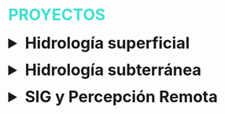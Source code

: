 # <span style="color: turquoise; font-size: 2rem; text-transform: uppercase;">Proyectos</span>

<style>
  details {
    margin-top: 1rem;
  }
  summary.section {
    font-size: 2rem; /* Tamaño de fuente de los títulos */
    font-weight: bold;
  }
  summary.project {
    font-size: 1.5rem; /* Tamaño de fuente de los proyectos */
    font-weight: bold;
    list-style: none; /* Ocultar el triángulo invertido */
  }
  summary.project::-webkit-details-marker {
    display: none; /* Ocultar el triángulo invertido en navegadores WebKit */
  }
  details p, details h2 {
    font-size: 1.5rem; /* Tamaño de fuente del contenido */
    margin-left: 40px; /* Margen izquierdo para los proyectos */
  }
  figure {
    margin-left: 50px; /* Margen izquierdo para las figuras */
    height: auto; /* Mantener la proporción de las imágenes */
  }
  figure img {
    max-width: 50%; /* Tamaño máximo de las imágenes */
    height: auto; /* Mantener la proporción de las imágenes */
  }
  figcaption {
    text-align: left; /* Centrar el texto de los títulos */
    font-style: italic; /* Estilo itálico para los títulos */
  }
</style>

<details>
  <summary class="section">Hidrología superficial</summary>
  
  <details>
    <summary class="project">1. Análisis de Precipitaciones</summary>

Descargué datos de precipitación del Servicio Meteorológico Nacional de una estación de la subcuenca de Zapotitlán, Guerrero. Procesé los datos en Python. Hice una serie mensual y anual. También obtuve la precipitación promedio mensual.

**Herramientas:** Python

**Resultado:**

<figure>
  <img src="images/Hidrologia_superficial/precmensual.jpeg" alt="Proyecto 1">
  <figcaption>Precipitación mensual</figcaption>
  <img src="images/Hidrologia_superficial/precanual.jpeg" alt="Proyecto 2">
  <figcaption>Precipitación anual</figcaption>
  <img src="images/Hidrologia_superficial/promediomensual.jpeg" alt="Proyecto 3">
  <figcaption>Precipitación promedio mensual</figcaption>
</figure>
  </details>


  <details>
    <summary class="project">2. Simulación de infiltración</summary>

Trabajé con datos de intensidad de lluvia de una estación del Observatorio Hidrológico de Instituto de Ingeniería de la UNAM. Apliqué el método de tasa de infiltración constante para estimar la pérdida de agua por infiltración ante una tormenta severa, asumiendo que el suelo tiene siempre la misma capacidad de infiltración. Convertí las tasas de precipitación y de infiltración a láminas y grafiqué la Curva Masa.

**Herramientas:** Python

**Resultado:**

<figure>
  <img src="images/Hidrologia_superficial/curvamasa.jpeg" alt="Proyecto 4">
  <figcaption>Curva Masa</figcaption>
</figure>
  </details>

  <details>
    <summary class="project">3. Análisis de caudal</summary>

**Herramientas:** Python

**Resultado:**

<figure>
  <img src="images/Hidrologia_superficial/caudaldiaria.jpeg" alt="Proyecto 5">
  <figcaption>Caudal a escala diaria</figcaption>
  <img src="images/Hidrologia_superficial/caudalmensual.jpeg" alt="Proyecto 6">
  <figcaption>Caudal a escala mensual</figcaption>
</figure>
  </details>

  
</details>

<details>
  <summary class="section">Hidrología subterránea</summary>
  
  <details>
    <summary class="project">1. Red de flujo</summary>

Hice la red de flujo de agua subterránea de la zona de Piedras Negras, Coahuila. Primero obtuve curvas de elevación de nivel estático a partir de una interpolación por el método de kriging, empleando los softwares SGEMS, SAGA GIS y QGIS. Después, elaboré un mapa de la piezometría y la geología de la zona; con base en este mapa dibujé las líneas de flujo.

**Herramientas:** SGeMS, SAGA GIS y QGIS.

**Resultado:**

<figure>
  <img src="images/Hidrologia_subterranea/mapa_base (1).png" alt="Proyecto 7">
  <figcaption>Red de flujo</figcaption>
</figure>
  </details>

  
</details>

<details>
  <summary class="section">SIG y Percepción Remota</summary>
  
  <details>
    <summary class="project">1.	Calibración radiométrica y corrección atmosférica</summary>

Trabajé una imagen Landsat-7 en ENVI. Utilicé las herramientas radiometric calibration y flaash atmospheric correction. Utilicé una combinación RGB (4, 3, 2); se observa la vegetación en tonos rojos y un cuerpo de agua en azul.

**Herramientas:** ENVI

**Resultado:**

<figure>
  <img src="images/SIGPR/Correcion.jpeg" alt="Proyecto 8">
  <figcaption>Red de flujo</figcaption>
</figure>
  </details>

  <details>
    <summary class="project">2. Clasificación supervisada y no supervisada</summary>

Realicé una clasificación supervisada y no supervisada de una escena Landsat 8 del área de la Bahía de San Francisco. La escena pertenece al 3 de marzo de 2015. Realicé esta clasificación en ENVI. Hice los dos tipos de clasificación utilizando la herramienta Classification Workflow. También, obtuve las estadísticas de cada clasificación y calculé el área en hectáreas de cada cobertura.
    
**Herramientas:** ENVI

**Resultado:**

<figure>
  <img src="images/SIGPR/clasificacionnosup.jpeg" alt="Proyecto 9">
  <figcaption>Clasificación no supervisada</figcaption>
  <img src="images/SIGPR/clasificacionsup.jpeg" alt="Proyecto 10">
  <figcaption>Clasificación supervisada</figcaption>
</figure>
  </details>

  <details>
    <summary class="project">3. Digitalización de geomorfología</summary>

Digitalicé, manualmente, la geomorfología de la zona fronteriza entre Querétaro e Hidalgo con base en el mapa altimétrico de la zona.

**Herramientas:** QGIS

**Resultado:**

<figure>
  <img src="images/SIGPR/alt.jpeg" alt="Proyecto 11">
  <figcaption>Mapa altimétrico</figcaption>
  <img src="images/SIGPR/dig.jpeg" alt="Proyecto 12">
  <figcaption>Mapa geomorfológico</figcaption>
</figure>
  </details>

  
</details>
